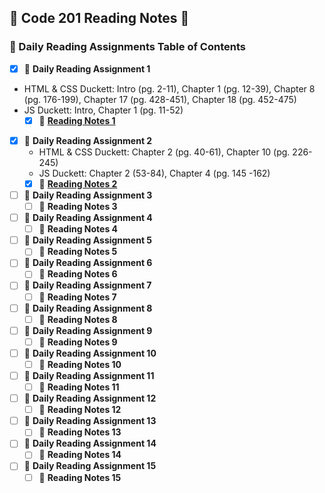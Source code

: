 ## 📓 Code 201 Reading Notes 📓
### 📙 Daily Reading Assignments Table of Contents
 - [x] 📙 **Daily Reading Assignment 1**
  - HTML & CSS Duckett: Intro (pg. 2-11), Chapter 1 (pg. 12-39), Chapter 8 (pg. 176-199), 
             Chapter 17 (pg. 428-451), Chapter 18 (pg. 452-475)
  - JS Duckett: Intro, Chapter 1 (pg. 11-52)
    - [x] 📄 [**Reading Notes 1**](class-01.md)
 - [x] 📙 **Daily Reading Assignment 2**
   - HTML & CSS Duckett: Chapter 2 (pg. 40-61), Chapter 10 (pg. 226-245)
   - JS Duckett: Chapter 2 (53-84), Chapter 4 (pg. 145 -162)
    - [x] 📄 [**Reading Notes 2**](class-02.md)
 - [ ] 📙 **Daily Reading Assignment 3**
    - [ ] 📄 **Reading Notes 3**
 - [ ] 📙 **Daily Reading Assignment 4**
    - [ ] 📄 **Reading Notes 4**
 - [ ] 📙 **Daily Reading Assignment 5**
    - [ ] 📄 **Reading Notes 5**
 - [ ] 📙 **Daily Reading Assignment 6**
    - [ ] 📄 **Reading Notes 6**
 - [ ] 📙 **Daily Reading Assignment 7**
    - [ ] 📄 **Reading Notes 7**
 - [ ] 📙 **Daily Reading Assignment 8**
    - [ ] 📄 **Reading Notes 8**
 - [ ] 📙 **Daily Reading Assignment 9**
    - [ ] 📄 **Reading Notes 9**
 - [ ] 📙 **Daily Reading Assignment 10**
    - [ ] 📄 **Reading Notes 10**
 - [ ] 📙 **Daily Reading Assignment 11**
    - [ ] 📄 **Reading Notes 11**
 - [ ] 📙 **Daily Reading Assignment 12**
    - [ ] 📄 **Reading Notes 12**
 - [ ] 📙 **Daily Reading Assignment 13**
    - [ ] 📄 **Reading Notes 13**
 - [ ] 📙 **Daily Reading Assignment 14**
    - [ ] 📄 **Reading Notes 14**
 - [ ] 📙 **Daily Reading Assignment 15**
    - [ ] 📄 **Reading Notes 15**

